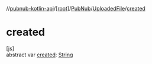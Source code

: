 //[pubnub-kotlin-api](../../../../index.md)/[[root]](../../index.md)/[PubNub](../index.md)/[UploadedFile](index.md)/[created](created.md)

# created

[js]\
abstract var [created](created.md): [String](https://kotlinlang.org/api/latest/jvm/stdlib/kotlin-stdlib/kotlin/-string/index.html)

